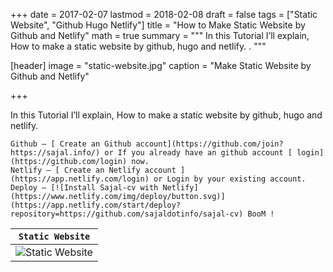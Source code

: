 +++
date = 2017-02-07
lastmod = 2018-02-08
draft = false
tags = ["Static Website", "Github Hugo Netlify"]
title = "How to Make Static Website by Github and Netlify"
math = true
summary = """
In this Tutorial I’ll explain, How to make a static website by github, hugo and netlify. . 
"""

[header]
image = "static-website.jpg"
caption = "Make Static Website by Github and Netlify"

+++

In this Tutorial I’ll explain, How to make a static website by github, hugo and netlify.

    Github – [ Create an Github account](https://github.com/join?https://sajal.info/) or If you already have an github account [ login](https://github.com/login) now. 
    Netlify – [ Create an Netlify account ] (https://app.netlify.com/login) or Login by your existing account.
    Deploy – [![Install Sajal-cv with Netlify](https://www.netlify.com/img/deploy/button.svg)](https://app.netlify.com/start/deploy?repository=https://github.com/sajaldotinfo/sajal-cv) BooM !

| `Static Website` |
| --- |
| ![Static Website](https://sajal.info/img/static-website.jpg) |

